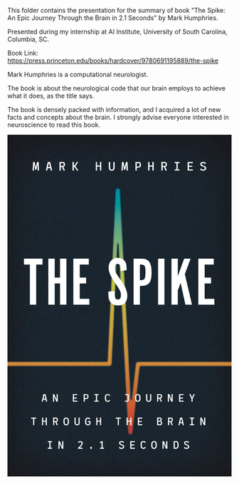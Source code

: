 This folder contains the presentation for the summary of book "The Spike: An Epic Journey Through the Brain in 2.1 Seconds" by Mark Humphries. 

Presented during my internship at AI Institute, University of South Carolina, Columbia, SC.

Book Link:  https://press.princeton.edu/books/hardcover/9780691195889/the-spike

Mark Humphries is a computational neurologist. 

The book is about the neurological code that our brain employs to achieve what it does, as the title says.

The book is densely packed with information, and I acquired a lot of new facts and concepts about the brain.
I strongly advise everyone interested in neuroscience to read this book.

![alt text](https://github.com/Deepa-Tilwani/MyTalks/blob/0501de92aa7ad30dfa914234d60e9cb2acc72e89/TheSpike/TheSpike.jpg)
